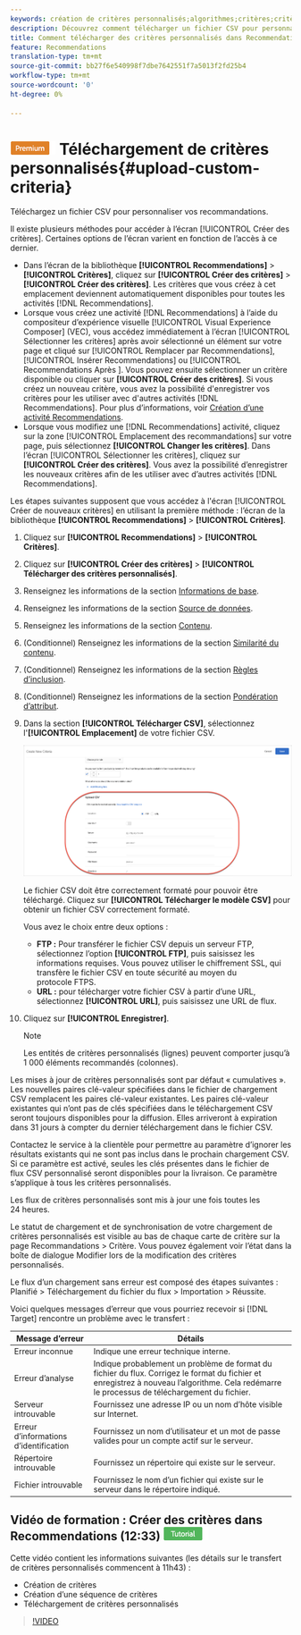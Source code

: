 ```yaml
---
keywords: création de critères personnalisés;algorithmes;critères;critères de recommandations;csv;ftp;télécharger un csv
description: Découvrez comment télécharger un fichier CSV pour personnaliser vos recommandations dans Adobe Target.
title: Comment télécharger des critères personnalisés dans Recommendations ?
feature: Recommendations
translation-type: tm+mt
source-git-commit: bb27f6e540998f7dbe7642551f7a5013f2fd25b4
workflow-type: tm+mt
source-wordcount: '0'
ht-degree: 0%

---
```



# ![PREMIUM](/help/assets/premium.png) Téléchargement de critères personnalisés{#upload-custom-criteria}

Téléchargez un fichier CSV pour personnaliser vos recommandations.

Il existe plusieurs méthodes pour accéder à l’écran [!UICONTROL Créer des critères]. Certaines options de l’écran varient en fonction de l’accès à ce dernier.

* Dans l’écran de la bibliothèque **[!UICONTROL Recommendations]** > **[!UICONTROL Critères]**, cliquez sur **[!UICONTROL Créer des critères]** > **[!UICONTROL Créer des critères]**. Les critères que vous créez à cet emplacement deviennent automatiquement disponibles pour toutes les activités [!DNL Recommendations].
* Lorsque vous créez une activité [!DNL Recommendations] à l’aide du compositeur d’expérience visuelle [!UICONTROL Visual Experience Composer] (VEC), vous accédez immédiatement à l’écran [!UICONTROL Sélectionner les critères] après avoir sélectionné un élément sur votre page et cliqué sur [!UICONTROL Remplacer par Recommendations], [!UICONTROL Insérer Recommendations] ou [!UICONTROL Recommendations Après ]. Vous pouvez ensuite sélectionner un critère disponible ou cliquer sur **[!UICONTROL Créer des critères]**. Si vous créez un nouveau critère, vous avez la possibilité d&#39;enregistrer vos critères pour les utiliser avec d&#39;autres activités [!DNL Recommendations]. Pour plus d’informations, voir [Création d’une activité Recommendations](/help/c-recommendations/t-create-recs-activity/create-recs-activity.md).
* Lorsque vous modifiez une [!DNL Recommendations] activité, cliquez sur la zone [!UICONTROL Emplacement des recommandations] sur votre page, puis sélectionnez **[!UICONTROL Changer les critères]**. Dans l’écran [!UICONTROL Sélectionner les critères], cliquez sur **[!UICONTROL Créer des critères]**. Vous avez la possibilité d’enregistrer les nouveaux critères afin de les utiliser avec d’autres activités [!DNL Recommendations].

Les étapes suivantes supposent que vous accédez à l&#39;écran [!UICONTROL Créer de nouveaux critères] en utilisant la première méthode : l’écran de la bibliothèque **[!UICONTROL Recommendations]** > **[!UICONTROL Critères]**.

1. Cliquez sur **[!UICONTROL Recommendations]** > **[!UICONTROL Critères]**.

1. Cliquez sur **[!UICONTROL Créer des critères]** > **[!UICONTROL Télécharger des critères personnalisés]**.

1. Renseignez les informations de la section [Informations de base](/help/c-recommendations/c-algorithms/create-new-algorithm.md#info).

1. Renseignez les informations de la section [Source de données](/help/c-recommendations/c-algorithms/create-new-algorithm.md#data-source).

1. Renseignez les informations de la section [Contenu](/help/c-recommendations/c-algorithms/create-new-algorithm.md#content).

1. (Conditionnel) Renseignez les informations de la section [Similarité du contenu](/help/c-recommendations/c-algorithms/create-new-algorithm.md#similarity).

1. (Conditionnel) Renseignez les informations de la section [Règles d’inclusion](/help/c-recommendations/c-algorithms/create-new-algorithm.md#inclusion).

1. (Conditionnel) Renseignez les informations de la section [Pondération d’attribut](/help/c-recommendations/c-algorithms/create-new-algorithm.md#weighting).

1. Dans la section **[!UICONTROL Télécharger CSV]**, sélectionnez l&#39;**[!UICONTROL Emplacement]** de votre fichier CSV.

   ![Télécharger la section CSV](/help/c-recommendations/c-algorithms/assets/upload-csv.png)

   Le fichier CSV doit être correctement formaté pour pouvoir être téléchargé. Cliquez sur **[!UICONTROL Télécharger le modèle CSV]** pour obtenir un fichier CSV correctement formaté.

   Vous avez le choix entre deux options :

   * **FTP :** Pour transférer le fichier CSV depuis un serveur FTP, sélectionnez l’option **[!UICONTROL FTP]**, puis saisissez les informations requises. Vous pouvez utiliser le chiffrement SSL, qui transfère le fichier CSV en toute sécurité au moyen du protocole FTPS.
   * **URL :** pour télécharger votre fichier CSV à partir d’une URL, sélectionnez  **[!UICONTROL URL]**, puis saisissez une URL de flux.

1. Cliquez sur **[!UICONTROL Enregistrer]**.

   >[!NOTE]
   >
   >Les entités de critères personnalisés (lignes) peuvent comporter jusqu’à 1 000 éléments recommandés (colonnes).

Les mises à jour de critères personnalisés sont par défaut « cumulatives ». Les nouvelles paires clé-valeur spécifiées dans le fichier de chargement CSV remplacent les paires clé-valeur existantes. Les paires clé-valeur existantes qui n’ont pas de clés spécifiées dans le téléchargement CSV seront toujours disponibles pour la diffusion. Elles arriveront à expiration dans 31 jours à compter du dernier téléchargement dans le fichier CSV.

Contactez le service à la clientèle pour permettre au paramètre d’ignorer les résultats existants qui ne sont pas inclus dans le prochain chargement CSV. Si ce paramètre est activé, seules les clés présentes dans le fichier de flux CSV personnalisé seront disponibles pour la livraison. Ce paramètre s’applique à tous les critères personnalisés.

Les flux de critères personnalisés sont mis à jour une fois toutes les 24 heures.

Le statut de chargement et de synchronisation de votre chargement de critères personnalisés est visible au bas de chaque carte de critère sur la page Recommandations > Critère. Vous pouvez également voir l’état dans la boîte de dialogue Modifier lors de la modification des critères personnalisés.

Le flux d’un chargement sans erreur est composé des étapes suivantes : Planifié > Téléchargement du fichier du flux > Importation > Réussite.

Voici quelques messages d’erreur que vous pourriez recevoir si [!DNL Target] rencontre un problème avec le transfert :

| Message d’erreur | Détails |
|--- |--- |
| Erreur inconnue | Indique une erreur technique interne. |
| Erreur d’analyse | Indique probablement un problème de format du fichier du flux. Corrigez le format du fichier et enregistrez à nouveau l’algorithme. Cela redémarre le processus de téléchargement du fichier. |
| Serveur introuvable | Fournissez une adresse IP ou un nom d’hôte visible sur Internet. |
| Erreur d’informations d’identification | Fournissez un nom d’utilisateur et un mot de passe valides pour un compte actif sur le serveur. |
| Répertoire introuvable | Fournissez un répertoire qui existe sur le serveur. |
| Fichier introuvable | Fournissez le nom d’un fichier qui existe sur le serveur dans le répertoire indiqué. |

## Vidéo de formation : Créer des critères dans Recommendations (12:33)  ![Badge de didacticiel](/help/assets/tutorial.png)

Cette vidéo contient les informations suivantes (les détails sur le transfert de critères personnalisés commencent à 11h43) :

* Création de critères
* Création d’une séquence de critères
* Téléchargement de critères personnalisés

>[!VIDEO](https://video.tv.adobe.com/v/27694?quality=12)